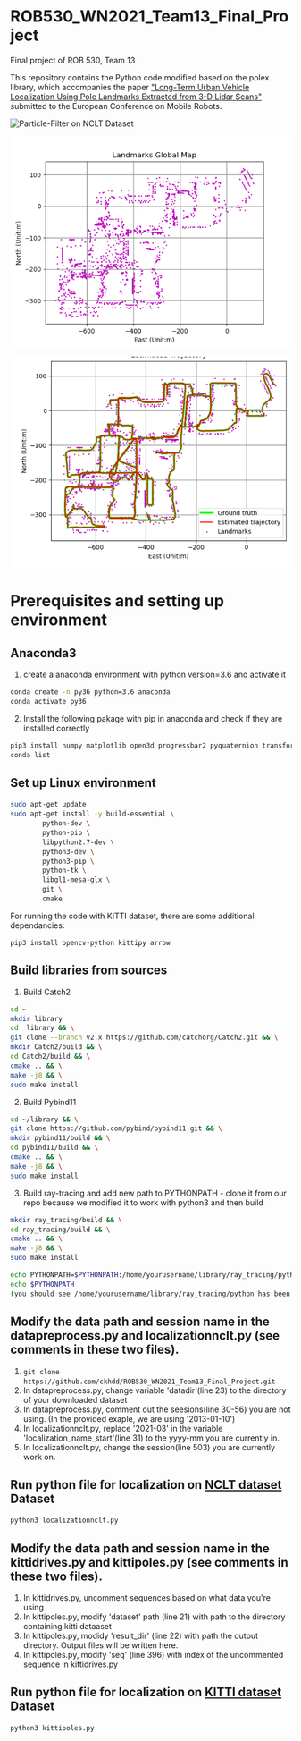 # ROB530_WN2021_Team13_Final_Project
Final project of ROB 530, Team 13

This repository contains the Python code modified based on the polex library, which accompanies the paper ["Long-Term Urban Vehicle Localization Using Pole Landmarks Extracted from 3-D Lidar Scans"](http://ais.informatik.uni-freiburg.de/publications/papers/schaefer19ecmr.pdf) submitted to the European Conference on Mobile Robots. 

![Particle-Filter on NCLT Dataset](https://github.com/ckhdd/ROB530_WN2021_Team13_Final_Project/blob/python3_update/Localization/2013-01-10.gif)

![Global map](https://github.com/ckhdd/ROB530_WN2021_Team13_Final_Project/blob/python3_update/results/2012-01-15/globalmap_3_6_7.png)

![Estimated Trajectory](https://github.com/ckhdd/ROB530_WN2021_Team13_Final_Project/blob/python3_update/results/2012-01-15/2012-01-15_2021-04-13_04-00-27.png)
# Prerequisites and setting up environment
## Anaconda3

1. create a anaconda environment with python version=3.6 and activate it 
```bash
conda create -n py36 python=3.6 anaconda
conda activate py36
```
2. Install the following pakage with pip in anaconda and check if they are installed correctly
```bash
pip3 install numpy matplotlib open3d progressbar2 pyquaternion transforms3d scipy scikit-image networkx psutil torch future imageio pytest
conda list
```
## Set up Linux environment
```bash
sudo apt-get update 
sudo apt-get install -y build-essential \
        python-dev \
        python-pip \
        libpython2.7-dev \
        python3-dev \
        python3-pip \
        python-tk \
        libgl1-mesa-glx \
        git \
        cmake
```
For running the code with KITTI dataset, there are some additional dependancies:
```
pip3 install opencv-python kittipy arrow
```

## Build libraries from sources 

1. Build Catch2
```bash
cd ~
mkdir library
cd  library && \
git clone --branch v2.x https://github.com/catchorg/Catch2.git && \
mkdir Catch2/build && \
cd Catch2/build && \
cmake .. && \
make -j8 && \
sudo make install
```

2. Build Pybind11
```bash
cd ~/library && \
git clone https://github.com/pybind/pybind11.git && \
mkdir pybind11/build && \
cd pybind11/build && \
cmake .. && \
make -j8 && \
sudo make install
```

3. Build ray-tracing and add new path to PYTHONPATH - clone it from our repo because we modified it to work with python3 and then build
```bash
mkdir ray_tracing/build && \
cd ray_tracing/build && \
cmake .. && \
make -j8 && \
sudo make install
```
```bash
echo PYTHONPATH=$PYTHONPATH:/home/yourusername/library/ray_tracing/python >> ~/.bashrc
echo $PYTHONPATH
(you should see /home/yourusername/library/ray_tracing/python has been added to $PYTHONPATH)
```
## Modify the data path and session name in the datapreprocess.py and localizationnclt.py (see comments in these two files).
1. ```git clone https://github.com/ckhdd/ROB530_WN2021_Team13_Final_Project.git  ```
2. In datapreprocess.py, change variable 'datadir'(line 23) to the directory of your downloaded dataset
3. In datapreprocess.py, comment out the seesions(line 30-56) you are not using. (In the provided exaple, we are using '2013-01-10') 
4. In localizationnclt.py, replace '2021-03' in the variable 'localization_name_start'(line 31) to the yyyy-mm you are currently in.
5. In localizationnclt.py, change the session(line 503) you are currently work on.

## Run python file for localization on [NCLT dataset](http://robots.engin.umich.edu/nclt/) Dataset
```bash
python3 localizationnclt.py
```
## Modify the data path and session name in the kittidrives.py and kittipoles.py (see comments in these two files).
1. In kittidrives.py, uncomment sequences based on what data you're using
2. In kittipoles.py, modify 'dataset' path (line 21) with path to the directory containing kitti dataaset
3. In kittipoles.py, modidy 'result_dir' (line 22) with path the output directory. Output files will be written here.
4. In kittipoles.py, modify 'seq' (line 396) with index of the uncommented sequence in kittidrives.py

## Run python file for localization on [KITTI dataset](http://www.cvlibs.net/datasets/kitti/) Dataset
```bash
python3 kittipoles.py
```

